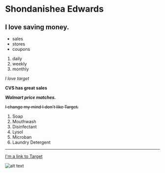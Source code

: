 # Shondanishea Edwards
## I love saving money.
- sales
- stores
- coupons
1. daily
2. weekly
3. monthly

_I love target_

**CVS has great sales**

**_Walmart price matches._**

~~I change my mind I don't like Target.~~

1. Soap
2. Mouthwash
3. Disinfectant
  1. Lysol
  2. Microban
4. Laundry Detergent

----


[I'm a link to Target](https://www.target.com)

![alt text](https://images.search.yahoo.com/images/view;_ylt=AwrExdkVzhhgawIAruKJzbkF;_ylu=c2VjA3NyBHNsawNpbWcEb2lkA2U1ZmQ0NDA2YmFmMjNjNTk0YjljZjMzNDkwOTQxZmU3BGdwb3MDMgRpdANiaW5n?back=https%3A%2F%2Fimages.search.yahoo.com%2Fsearch%2Fimages%3Fp%3Dcoupon%26fr%3Dmcafee%26fr2%3Dpiv-web%26tab%3Dorganic%26ri%3D2&w=950&h=708&imgurl=consumerist.com%2Fconsumermediallc.files.wordpress.com%2F2015%2F11%2Ftargetcoupon.png%253Fw%3D1060&rurl=https%3A%2F%2Fconsumerist.com%2F2015%2F11%2F24%2Fno-target-is-not-giving-you-a-50-off-everything-coupon-for-liking-a-page-on-facebook%2F&size=345.2KB&p=coupon&oid=e5fd4406baf23c594b9cf33490941fe7&fr2=piv-web&fr=mcafee&tt=No%2C+Target+Is+Not+Giving+You+A+50%25+Off+Everything+Coupon+...&b=0&ni=21&no=2&ts=&tab=organic&sigr=69HlILlR91IN&sigb=JytngKrr9sEu&sigi=cJczDXoTSu3u&sigt=ypR.jx9bStSq&.crumb=e6HPYZLboEv&fr=mcafee&fr2=piv-web)
